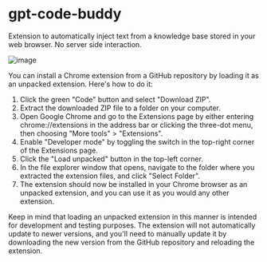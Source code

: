 # gpt-code-buddy

Extension to automatically inject text from a knowledge base stored in your web browser.  No server side interaction.

![image](https://user-images.githubusercontent.com/129564070/235312236-3400df3d-8b72-4a10-87cc-2dceb9c38141.png)

You can install a Chrome extension from a GitHub repository by loading it as an unpacked extension. Here's how to do it:

1. Click the green "Code" button and select "Download ZIP".
2. Extract the downloaded ZIP file to a folder on your computer.
3. Open Google Chrome and go to the Extensions page by either entering chrome://extensions in the address bar or clicking the three-dot menu, then choosing "More tools" > "Extensions".
4. Enable "Developer mode" by toggling the switch in the top-right corner of the Extensions page.
5. Click the "Load unpacked" button in the top-left corner.
6. In the file explorer window that opens, navigate to the folder where you extracted the extension files, and click "Select Folder".
7. The extension should now be installed in your Chrome browser as an unpacked extension, and you can use it as you would any other extension.

Keep in mind that loading an unpacked extension in this manner is intended for development and testing purposes. The extension will not automatically update to newer versions, and you'll need to manually update it by downloading the new version from the GitHub repository and reloading the extension.
